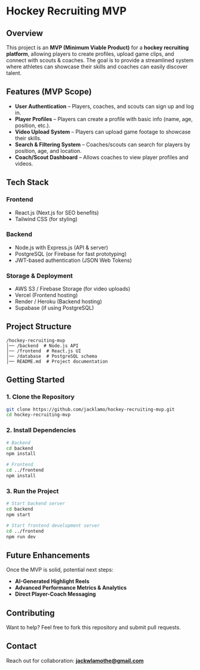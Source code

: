 # Hockey Recruiting MVP

## Overview
This project is an **MVP (Minimum Viable Product)** for a **hockey recruiting platform**, allowing players to create profiles, upload game clips, and connect with scouts & coaches. The goal is to provide a streamlined system where athletes can showcase their skills and coaches can easily discover talent.

## Features (MVP Scope)
- **User Authentication** – Players, coaches, and scouts can sign up and log in.
- **Player Profiles** – Players can create a profile with basic info (name, age, position, etc.).
- **Video Upload System** – Players can upload game footage to showcase their skills.
- **Search & Filtering System** – Coaches/scouts can search for players by position, age, and location.
- **Coach/Scout Dashboard** – Allows coaches to view player profiles and videos.

## Tech Stack
### Frontend
- React.js (Next.js for SEO benefits)
- Tailwind CSS (for styling)

### Backend
- Node.js with Express.js (API & server)
- PostgreSQL (or Firebase for fast prototyping)
- JWT-based authentication (JSON Web Tokens)

### Storage & Deployment
- AWS S3 / Firebase Storage (for video uploads)
- Vercel (Frontend hosting)
- Render / Heroku (Backend hosting)
- Supabase (if using PostgreSQL)

## Project Structure
```
/hockey-recruiting-mvp
│── /backend  # Node.js API
│── /frontend  # React.js UI
│── /database  # PostgreSQL schema
│── README.md  # Project documentation
```

## Getting Started
### 1. Clone the Repository
```sh
git clone https://github.com/jacklamo/hockey-recruiting-mvp.git
cd hockey-recruiting-mvp
```

### 2. Install Dependencies
```sh
# Backend
cd backend
npm install

# Frontend
cd ../frontend
npm install
```

### 3. Run the Project
```sh
# Start backend server
cd backend
npm start

# Start frontend development server
cd ../frontend
npm run dev
```

## Future Enhancements
Once the MVP is solid, potential next steps:
- **AI-Generated Highlight Reels**
- **Advanced Performance Metrics & Analytics**
- **Direct Player-Coach Messaging**

## Contributing
Want to help? Feel free to fork this repository and submit pull requests.

## Contact
Reach out for collaboration: **jackwlamothe@gmail.com**
